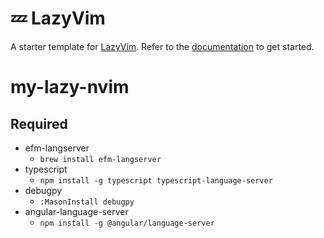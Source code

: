# 💤 LazyVim

A starter template for [LazyVim](https://github.com/LazyVim/LazyVim).
Refer to the [documentation](https://lazyvim.github.io/installation) to get started.
# my-lazy-nvim


## Required

- efm-langserver
  - `brew install efm-langserver`
- typescript
  - `npm install -g typescript typescript-language-server`
- debugpy
  - `:MasonInstall debugpy`
- angular-language-server
  - `npm install -g @angular/language-server`
